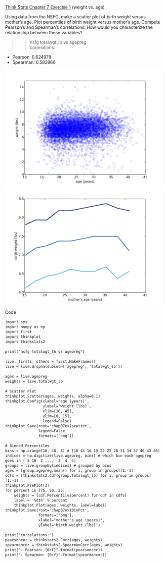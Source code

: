 [Think Stats Chapter 7 Exercise 1](http://greenteapress.com/thinkstats2/html/thinkstats2008.html#toc70) (weight vs. age)

Using data from the NSFG, make a scatter plot of birth weight versus mother’s age. Plot percentiles of birth weight versus mother’s age. Compute Pearson’s and Spearman’s correlations. How would you characterize the relationship between these variables?

>> nsfg totalwgt_lb vs agepreg<br/>
correlations:<br/>
- Pearson: 0.624978<br/>
- Spearman: 0.582866<br/>

![chap07ex1scatter](chap07ex1scatter.png)<br/>
![chap07ex1BinPct](chap07ex1BinPct.png)

Code

    import sys
    import numpy as np
    import first
    import thinkplot
    import thinkstats2

    print("nsfg totalwgt_lb vs agepreg")

    live, firsts, others = first.MakeFrames()
    live = live.dropna(subset=['agepreg', 'totalwgt_lb'])

    ages = live.agepreg
    weights = live.totalwgt_lb

    # Scatter Plot
    thinkplot.Scatter(ages, weights, alpha=0.1)
    thinkplot.Config(xlabel='age (years)',
                     ylabel='weight (lbs)',
                     xlim=[10, 45],
                     ylim=[0, 15],
                     legend=False)
    thinkplot.Save(root='chap07ex1scatter',
                   legend=False,
                   formats=['png'])

    # Binned Percentiles
    bins = np.arange(10, 48, 3) # [10 13 16 19 22 25 28 31 34 37 40 43 46]
    indices = np.digitize(live.agepreg, bins) # which bin each agepreg goes in [ 8 10  2 ...,  3  4  4]
    groups = live.groupby(indices) # grouped by bins
    ages = [group.agepreg.mean() for i, group in groups][1:-1]
    cdfs = [thinkstats2.Cdf(group.totalwgt_lb) for i, group in groups][1:-1]
    thinkplot.PrePlot(3)
    for percent in [75, 50, 25]:
        weights = [cdf.Percentile(percent) for cdf in cdfs]
        label = '%dth' % percent
        thinkplot.Plot(ages, weights, label=label)
    thinkplot.Save(root='chap07ex1BinPct',
                   formats=['png'],
                   xlabel="mother's age (years)",
                   ylabel='birth weight (lbs)')

    print("correlations:")
    pearsoncor = thinkstats2.Corr(ages, weights)
    spearmancor = thinkstats2.SpearmanCorr(ages, weights)
    print("- Pearson: {0:f}".format(pearsoncor))
    print("- Spearman: {0:f}".format(spearmancor))

